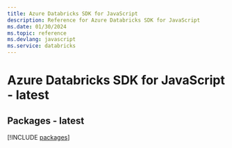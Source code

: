 ```yaml
---
title: Azure Databricks SDK for JavaScript
description: Reference for Azure Databricks SDK for JavaScript
ms.date: 01/30/2024
ms.topic: reference
ms.devlang: javascript
ms.service: databricks
---
```

# Azure Databricks SDK for JavaScript - latest
## Packages - latest
[!INCLUDE [packages](databricks-index.md)]